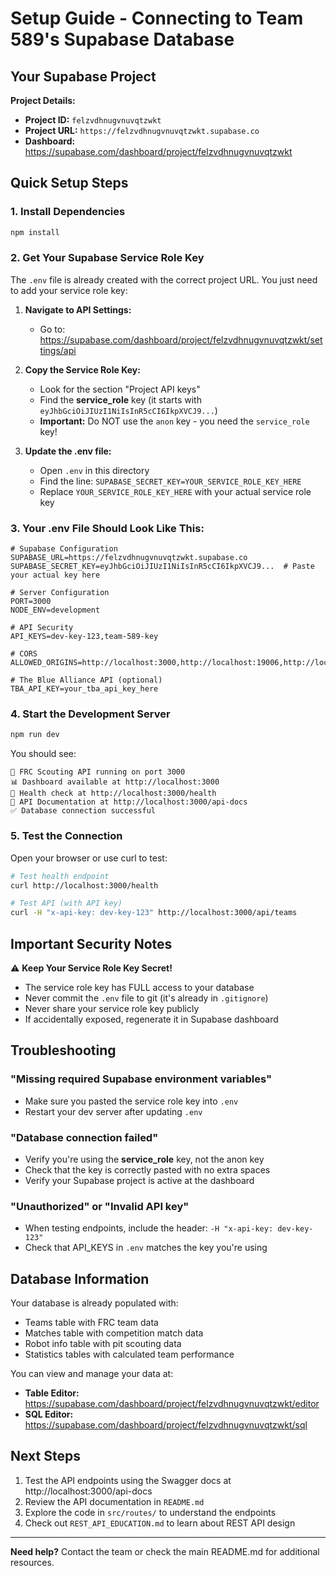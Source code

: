 # Setup Guide - Connecting to Team 589's Supabase Database

## Your Supabase Project

**Project Details:**
- **Project ID:** `felzvdhnugvnuvqtzwkt`
- **Project URL:** `https://felzvdhnugvnuvqtzwkt.supabase.co`
- **Dashboard:** https://supabase.com/dashboard/project/felzvdhnugvnuvqtzwkt

## Quick Setup Steps

### 1. Install Dependencies

```bash
npm install
```

### 2. Get Your Supabase Service Role Key

The `.env` file is already created with the correct project URL. You just need to add your service role key:

1. **Navigate to API Settings:**
   - Go to: https://supabase.com/dashboard/project/felzvdhnugvnuvqtzwkt/settings/api

2. **Copy the Service Role Key:**
   - Look for the section "Project API keys"
   - Find the **service_role** key (it starts with `eyJhbGciOiJIUzI1NiIsInR5cCI6IkpXVCJ9...`)
   - **Important:** Do NOT use the `anon` key - you need the `service_role` key!

3. **Update the .env file:**
   - Open `.env` in this directory
   - Find the line: `SUPABASE_SECRET_KEY=YOUR_SERVICE_ROLE_KEY_HERE`
   - Replace `YOUR_SERVICE_ROLE_KEY_HERE` with your actual service role key

### 3. Your .env File Should Look Like This:

```env
# Supabase Configuration
SUPABASE_URL=https://felzvdhnugvnuvqtzwkt.supabase.co
SUPABASE_SECRET_KEY=eyJhbGciOiJIUzI1NiIsInR5cCI6IkpXVCJ9...  # Paste your actual key here

# Server Configuration
PORT=3000
NODE_ENV=development

# API Security
API_KEYS=dev-key-123,team-589-key

# CORS
ALLOWED_ORIGINS=http://localhost:3000,http://localhost:19006,http://localhost:8081

# The Blue Alliance API (optional)
TBA_API_KEY=your_tba_api_key_here
```

### 4. Start the Development Server

```bash
npm run dev
```

You should see:
```
🚀 FRC Scouting API running on port 3000
📊 Dashboard available at http://localhost:3000
🔧 Health check at http://localhost:3000/health
📖 API Documentation at http://localhost:3000/api-docs
✅ Database connection successful
```

### 5. Test the Connection

Open your browser or use curl to test:

```bash
# Test health endpoint
curl http://localhost:3000/health

# Test API (with API key)
curl -H "x-api-key: dev-key-123" http://localhost:3000/api/teams
```

## Important Security Notes

⚠️ **Keep Your Service Role Key Secret!**
- The service role key has FULL access to your database
- Never commit the `.env` file to git (it's already in `.gitignore`)
- Never share your service role key publicly
- If accidentally exposed, regenerate it in Supabase dashboard

## Troubleshooting

### "Missing required Supabase environment variables"
- Make sure you pasted the service role key into `.env`
- Restart your dev server after updating `.env`

### "Database connection failed"
- Verify you're using the **service_role** key, not the anon key
- Check that the key is correctly pasted with no extra spaces
- Verify your Supabase project is active at the dashboard

### "Unauthorized" or "Invalid API key"
- When testing endpoints, include the header: `-H "x-api-key: dev-key-123"`
- Check that API_KEYS in `.env` matches the key you're using

## Database Information

Your database is already populated with:
- Teams table with FRC team data
- Matches table with competition match data
- Robot info table with pit scouting data
- Statistics tables with calculated team performance

You can view and manage your data at:
- **Table Editor:** https://supabase.com/dashboard/project/felzvdhnugvnuvqtzwkt/editor
- **SQL Editor:** https://supabase.com/dashboard/project/felzvdhnugvnuvqtzwkt/sql

## Next Steps

1. Test the API endpoints using the Swagger docs at http://localhost:3000/api-docs
2. Review the API documentation in `README.md`
3. Explore the code in `src/routes/` to understand the endpoints
4. Check out `REST_API_EDUCATION.md` to learn about REST API design

---

**Need help?** Contact the team or check the main README.md for additional resources.
